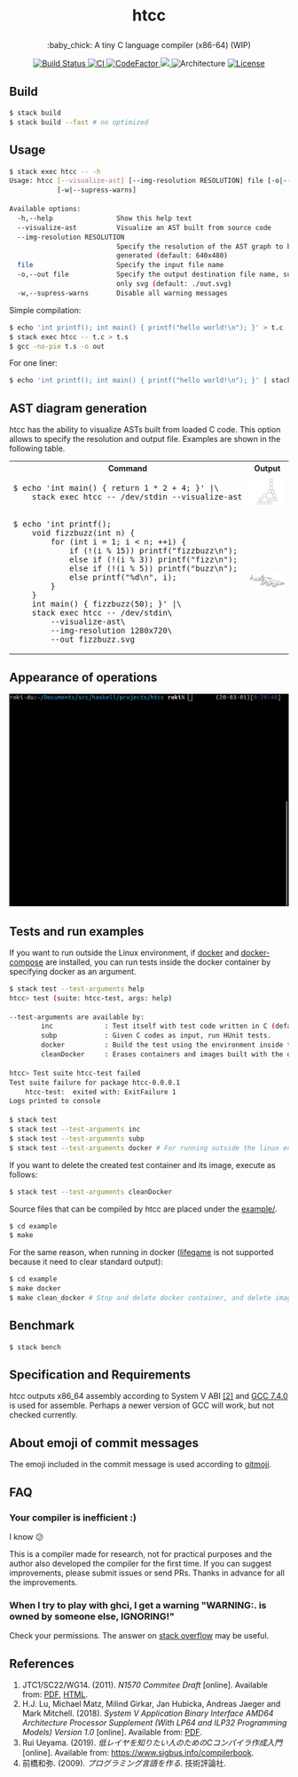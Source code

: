 <h1><p align="center">htcc</a></h1>

<p align="center">
:baby_chick: A tiny C language compiler (x86-64) (WIP)
</p>

<div align="center">
<a href="https://travis-ci.org/falgon/htcc">
    <img src="https://travis-ci.org/falgon/htcc.svg?branch=master" alt="Build Status" />
</a>
<a href="https://github.com/falgon/htcc/actions?query=workflow%3ACI">
    <img alt="CI" src="https://github.com/falgon/htcc/workflows/CI/badge.svg" />
</a>
<a href="https://www.codefactor.io/repository/github/falgon/htcc">
    <img src="https://www.codefactor.io/repository/github/falgon/htcc/badge" alt="CodeFactor" />
</a>
<a href="https://www.codacy.com/manual/falgon/htcc?utm_source=github.com&amp;utm_medium=referral&amp;utm_content=falgon/htcc&amp;utm_campaign=Badge_Grade">
    <img src="https://api.codacy.com/project/badge/Grade/ad81967222a745c7ba631f26c3ff2936"/>
</a>
<img src="https://img.shields.io/badge/architecture-amd64-blue.svg" alt="Architecture" />
<a href="./LICENSE">
<img src="https://img.shields.io/badge/License-BSD%203--Clause-blue.svg" alt="License" />
</a>
</div>

## Build

```sh
$ stack build
$ stack build --fast # no optimized
```

## Usage

```sh
$ stack exec htcc -- -h
Usage: htcc [--visualize-ast] [--img-resolution RESOLUTION] file [-o|--out file]
            [-w|--supress-warns]

Available options:
  -h,--help                Show this help text
  --visualize-ast          Visualize an AST built from source code
  --img-resolution RESOLUTION
                           Specify the resolution of the AST graph to be
                           generated (default: 640x480)
  file                     Specify the input file name
  -o,--out file            Specify the output destination file name, supported
                           only svg (default: ./out.svg)
  -w,--supress-warns       Disable all warning messages
```

Simple compilation:

```sh
$ echo 'int printf(); int main() { printf("hello world!\n"); }' > t.c
$ stack exec htcc -- t.c > t.s
$ gcc -no-pie t.s -o out
```

For one liner:

```sh
$ echo 'int printf(); int main() { printf("hello world!\n"); }' | stack exec htcc -- /dev/stdin | gcc -xassembler -no-pie -o out -  
```

## AST diagram generation

htcc has the ability to visualize ASTs built from loaded C code.
This option allows to specify the resolution and output file.
Examples are shown in the following table.

<table>
<tr>
<th>Command</th>
<th>Output</th>
</tr>
<tr>
    <td><pre>$ echo 'int main() { return 1 * 2 + 4; }' &#124;\
    stack exec htcc -- /dev/stdin --visualize-ast</pre></td>
    <td><img src="./assets/example_ast/calc.png" alt="AST graph of the some calculation"></td>
</tr>
<tr>
    <td><pre>$ echo 'int printf();
    void fizzbuzz(int n) { 
        for (int i = 1; i < n; ++i) { 
            if (!(i % 15)) printf("fizzbuzz\n"); 
            else if (!(i % 3)) printf("fizz\n"); 
            else if (!(i % 5)) printf("buzz\n"); 
            else printf("%d\n", i); 
        } 
    } 
    int main() { fizzbuzz(50); }' &#124;\
    stack exec htcc -- /dev/stdin\
        --visualize-ast\
        --img-resolution 1280x720\
        --out fizzbuzz.svg</pre></td>
    <td><img src="./assets/example_ast/fizzbuzz.png" alt="AST graph of FizzBuzz"></td>
</tr>
</table>

## Appearance of operations

<p align="center">
<img src="assets/some_operation.gif" alt="an gif animation image of operations" />
</p>

## Tests and run examples

If you want to run outside the Linux environment, 
if [docker](https://www.docker.com/)
and [docker-compose](https://github.com/docker/compose) are installed, 
you can run tests inside the docker container by specifying docker as an argument.

```sh
$ stack test --test-arguments help
htcc> test (suite: htcc-test, args: help)

--test-arguments are available by:
        inc             : Test itself with test code written in C (default, more faster).
        subp            : Given C codes as input, run HUnit tests.
        docker          : Build the test using the environment inside the Linux container (This is useful when running tests in a development environment other than Linux).
        cleanDocker     : Erases containers and images built with the docker option.

htcc> Test suite htcc-test failed
Test suite failure for package htcc-0.0.0.1
    htcc-test:  exited with: ExitFailure 1
Logs printed to console

$ stack test
$ stack test --test-arguments inc
$ stack test --test-arguments subp
$ stack test --test-arguments docker # For running outside the linux environment. It requires docker and docker-compose.
```

If you want to delete the created test container and its image, execute as follows:

```sh
$ stack test --test-arguments cleanDocker
```

Source files that can be compiled by htcc are placed under the [example/](https://github.com/falgon/htcc/tree/master/example).

```sh
$ cd example
$ make
```

For the same reason, when running in docker ([lifegame](https://github.com/falgon/htcc/blob/master/example/lifegame.c) is not supported because it need to clear standard output):

```sh
$ cd example
$ make docker
$ make clean_docker # Stop and delete docker container, and delete image
```

## Benchmark

```sh
$ stack bench
```

## Specification and Requirements

htcc outputs x86_64 assembly according to System V ABI [[2]](#cite2) and
[GCC 7.4.0](https://gcc.gnu.org/onlinedocs/7.4.0/) is used for assemble. 
Perhaps a newer version of GCC will work, but not checked currently.

## About emoji of commit messages

The emoji included in the commit message is used according to [gitmoji](https://gitmoji.carloscuesta.me/).

## FAQ

### Your compiler is inefficient :)

I know :confused:

This is a compiler made for research, not for practical purposes
and the author also developed the compiler for the first time.
If you can suggest improvements, please submit issues or send PRs.
Thanks in advance for all the improvements.

### When I try to play with ghci, I get a warning "WARNING:. is owned by someone else, IGNORING!"

Check your permissions. 
The answer on [stack overflow](https://stackoverflow.com/questions/24665531/ghci-haskell-compiler-error-home-user-ghci-is-owned-by-someone-else-ignor) may be useful.

## References

<ol>
<li>JTC1/SC22/WG14. (2011). <i>N1570 Commitee Draft</i> [online]. Available from: <a href="http://open-std.org/jtc1/sc22/wg14/www/docs/n1570.pdf">PDF</a>, <a href="https://port70.net/~nsz/c/c11/n1570.html">HTML</a>.</li>
<li id="cite2">H.J. Lu, Michael Matz, Milind Girkar, Jan Hubicka, Andreas Jaeger and Mark Mitchell. (2018). <i>System V Application Binary Interface AMD64 Architecture Processor Supplement (With LP64 and ILP32 Programming Models) Version 1.0</i> [online]. Available from: <a href="https://github.com/hjl-tools/x86-psABI/wiki/x86-64-psABI-1.0.pdf">PDF</a>.</li>
<li>Rui Ueyama. (2019). <i>低レイヤを知りたい人のためのCコンパイラ作成入門</i> [online]. Available from: <a href="https://www.sigbus.info/compilerbook">https://www.sigbus.info/compilerbook</a>.</li>
<li>前橋和弥. (2009). <i>プログラミング言語を作る</i>. 技術評論社.</li>
</ol>
